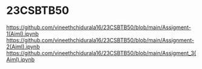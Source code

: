 # 23CSBTB50
https://github.com/vineethchidurala16/23CSBTB50/blob/main/Assigment-1(Aiml).ipynb
https://github.com/vineethchidurala16/23CSBTB50/blob/main/Assignment-2(Aiml).ipynb
https://github.com/vineethchidurala16/23CSBTB50/blob/main/Assigment_3(Aiml).ipynb
